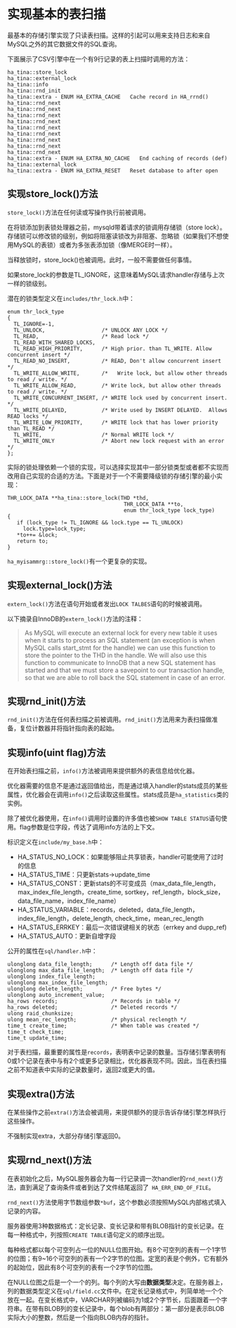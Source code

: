 # 实现基本的表扫描

最基本的存储引擎实现了只读表扫描。这样的引起可以用来支持日志和来自MySQL之外的其它数据文件的SQL查询。

下面展示了CSV引擎中在一个有9行记录的表上扫描时调用的方法：
```
ha_tina::store_lock
ha_tina::external_lock
ha_tina::info
ha_tina::rnd_init
ha_tina::extra - ENUM HA_EXTRA_CACHE   Cache record in HA_rrnd()
ha_tina::rnd_next
ha_tina::rnd_next
ha_tina::rnd_next
ha_tina::rnd_next
ha_tina::rnd_next
ha_tina::rnd_next
ha_tina::rnd_next
ha_tina::rnd_next
ha_tina::rnd_next
ha_tina::extra - ENUM HA_EXTRA_NO_CACHE   End caching of records (def)
ha_tina::external_lock
ha_tina::extra - ENUM HA_EXTRA_RESET   Reset database to after open
```

## 实现store_lock()方法

`store_lock()`方法在任何读或写操作执行前被调用。

在将锁添加到表锁处理器之前，mysqld带着请求的锁调用存储锁（store lock）。存储锁可以修改锁的级别，例如将阻塞读锁改为非阻塞、忽略锁（如果我们不想使用MySQL的表锁）或者为多张表添加锁（像MERGE时一样）。

当释放锁时，store_lock()也被调用。此时，一般不需要做任何事情。

如果store_lock的参数是TL_IGNORE，这意味着MySQL请求handler存储与上次一样的锁级别。

潜在的锁类型定义在`includes/thr_lock.h`中：
```
enum thr_lock_type
{
  TL_IGNORE=-1,
  TL_UNLOCK,                  /* UNLOCK ANY LOCK */
  TL_READ,                    /* Read lock */
  TL_READ_WITH_SHARED_LOCKS,
  TL_READ_HIGH_PRIORITY,      /* High prior. than TL_WRITE. Allow concurrent insert */
  TL_READ_NO_INSERT,          /* READ, Don't allow concurrent insert */
  TL_WRITE_ALLOW_WRITE,       /*   Write lock, but allow other threads to read / write. */
  TL_WRITE_ALLOW_READ,        /* Write lock, but allow other threads to read / write. */
  TL_WRITE_CONCURRENT_INSERT, /* WRITE lock used by concurrent insert. */
  TL_WRITE_DELAYED,           /* Write used by INSERT DELAYED.  Allows READ locks */
  TL_WRITE_LOW_PRIORITY,      /* WRITE lock that has lower priority than TL_READ */
  TL_WRITE,                   /* Normal WRITE lock */
  TL_WRITE_ONLY               /* Abort new lock request with an error */
};
```

实际的锁处理依赖一个锁的实现，可以选择实现其中一部分锁类型或者都不实现而改用自己实现的合适的方法。下面是对于一个不需要降级锁的存储引擎的最小实现：
```
THR_LOCK_DATA **ha_tina::store_lock(THD *thd,
                                     THR_LOCK_DATA **to,
                                     enum thr_lock_type lock_type)
{
   if (lock_type != TL_IGNORE && lock.type == TL_UNLOCK)
     lock.type=lock_type;
   *to++= &lock;
   return to;
}
```

`ha_myisammrg::store_lock()`有一个更复杂的实现。

## 实现external_lock()方法

`extern_lock()`方法在语句开始或者发出`LOCK TALBES`语句的时候被调用。

以下摘录自InnoDB的`extern_lock()`方法的注释：
> As MySQL will execute an external lock for every new table it uses when it starts to process an SQL statement (an exception is when MySQL calls start_stmt for the handle) we can use this function to store the pointer to the THD in the handle. We will also use this function to communicate to InnoDB that a new SQL statement has started and that we must store a savepoint to our transaction handle, so that we are able to roll back the SQL statement in case of an error.

## 实现rnd_init()方法

`rnd_init()`方法在任何表扫描之前被调用。`rnd_init()`方法用来为表扫描做准备，复位计数器并将指针指向表的起始。

## 实现info(uint flag)方法

在开始表扫描之前，`info()`方法被调用来提供额外的表信息给优化器。

优化器需要的信息不是通过返回值给出，而是通过填入handler的stats成员的某些属性，优化器会在调用`info()`之后读取这些属性。stats成员是`ha_statistics`类的实例。

除了被优化器使用，在`info()`调用时设置的许多值也被`SHOW TABLE STATUS`语句使用。flag参数是位字段，传达了调用info方法的上下文。

标识定义在`include/my_base.h`中：
- HA_STATUS_NO_LOCK：如果能够阻止共享锁表，handler可能使用了过时的信息
- HA_STATUS_TIME：只更新stats->update_time
- HA_STATUS_CONST：更新stats的不可变成员（max_data_file_length，max_index_file_length，create_time, sortkey，ref_length，block_size，data_file_name，index_file_name）
- HA_STATUS_VARIABLE：records，deleted，data_file_length，index_file_length，delete_length, check_time，mean_rec_length
- HA_STATUS_ERRKEY：最后一次错误键相关的状态（errkey and dupp_ref)
- HA_STATUS_AUTO：更新自增字段

公开的属性在`sql/handler.h`中：
```
ulonglong data_file_length;      /* Length off data file */
ulonglong max_data_file_length;  /* Length off data file */
ulonglong index_file_length;
ulonglong max_index_file_length;
ulonglong delete_length;         /* Free bytes */
ulonglong auto_increment_value;
ha_rows records;                 /* Records in table */
ha_rows deleted;                 /* Deleted records */
ulong raid_chunksize;
ulong mean_rec_length;           /* physical reclength */
time_t create_time;              /* When table was created */
time_t check_time;
time_t update_time;
```

对于表扫描，最重要的属性是`records`，表明表中记录的数量。当存储引擎表明有0或1个记录在表中与有2个或更多记录相比，优化器表现不同。因此，当在表扫描之前不知道表中实际的记录数量时，返回2或更大的值。

## 实现extra()方法

在某些操作之前`extra()`方法会被调用，来提供额外的提示告诉存储引擎怎样执行这些操作。

不强制实现extra，大部分存储引擎返回0。

## 实现rnd_next()方法

在表初始化之后，MySQL服务器会为每一行记录调一次handler的`rnd_next()`方法，直到满足了查询条件或者到达了文件结尾返回了` HA_ERR_END_OF_FILE`。

`rnd_next()`方法使用字节数组参数`*buf`，这个参数必须按照MySQL内部格式填入记录的内容。

服务器使用3种数据格式：定长记录、变长记录和带有BLOB指针的变长记录。在每一种格式中，列按照`CREATE TABLE`语句定义的顺序出现。

每种格式都以每个可空列占一位的NULL位图开始。有8个可空列的表有一个1字节的位图；有9~16个可空列的表有一个2字节的位图。定宽的表是个例外，它有额外的起始位，因此有8个可空列的表有一个2字节的位图。

在NULL位图之后是一个一个的列。每个列的大写由**数据类型**决定。在服务器上，列的数据类型定义在`sql/field.cc`文件中。在定长记录格式中，列简单地一个个放在一起。在变长格式中，VARCHAR列被编码为1或2个字节长，后面跟着一个字符串。在带有BLOB列的变长记录中，每个blob有两部分：第一部分是表示BLOB实际大小的整数，然后是一个指向BLOB内存的指针。
